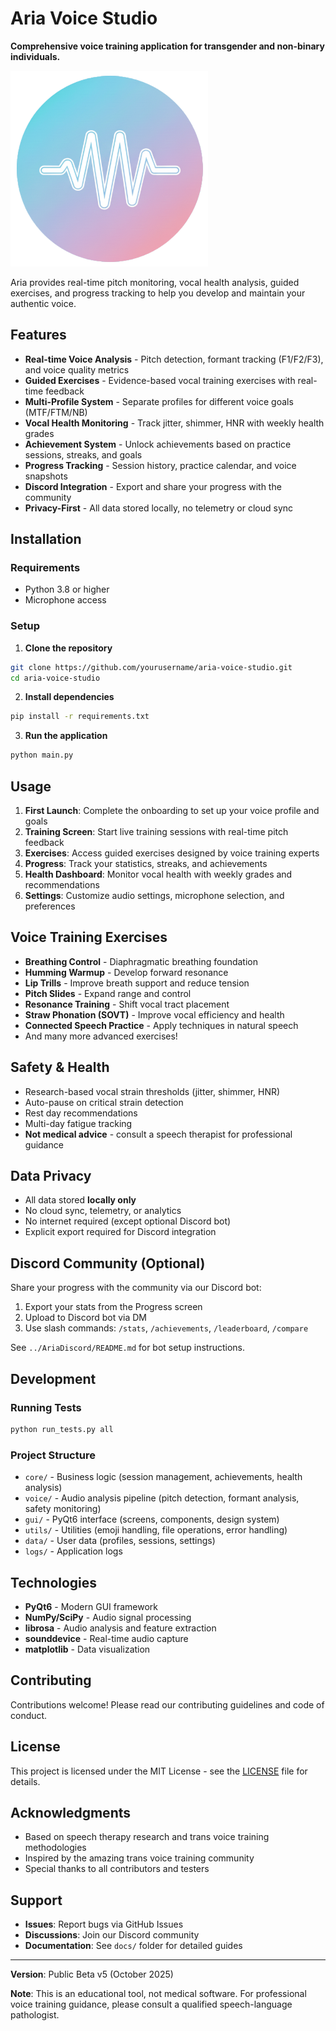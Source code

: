 # Aria Voice Studio

**Comprehensive voice training application for transgender and non-binary individuals.**

![Aria Voice Studio](assets/edited-photo.png)

Aria provides real-time pitch monitoring, vocal health analysis, guided exercises, and progress tracking to help you develop and maintain your authentic voice.

## Features

- **Real-time Voice Analysis** - Pitch detection, formant tracking (F1/F2/F3), and voice quality metrics
- **Guided Exercises** - Evidence-based vocal training exercises with real-time feedback
- **Multi-Profile System** - Separate profiles for different voice goals (MTF/FTM/NB)
- **Vocal Health Monitoring** - Track jitter, shimmer, HNR with weekly health grades
- **Achievement System** - Unlock achievements based on practice sessions, streaks, and goals
- **Progress Tracking** - Session history, practice calendar, and voice snapshots
- **Discord Integration** - Export and share your progress with the community
- **Privacy-First** - All data stored locally, no telemetry or cloud sync

## Installation

### Requirements
- Python 3.8 or higher
- Microphone access

### Setup

1. **Clone the repository**
```bash
git clone https://github.com/yourusername/aria-voice-studio.git
cd aria-voice-studio
```

2. **Install dependencies**
```bash
pip install -r requirements.txt
```

3. **Run the application**
```bash
python main.py
```

## Usage

1. **First Launch**: Complete the onboarding to set up your voice profile and goals
2. **Training Screen**: Start live training sessions with real-time pitch feedback
3. **Exercises**: Access guided exercises designed by voice training experts
4. **Progress**: Track your statistics, streaks, and achievements
5. **Health Dashboard**: Monitor vocal health with weekly grades and recommendations
6. **Settings**: Customize audio settings, microphone selection, and preferences

## Voice Training Exercises

- **Breathing Control** - Diaphragmatic breathing foundation
- **Humming Warmup** - Develop forward resonance
- **Lip Trills** - Improve breath support and reduce tension
- **Pitch Slides** - Expand range and control
- **Resonance Training** - Shift vocal tract placement
- **Straw Phonation (SOVT)** - Improve vocal efficiency and health
- **Connected Speech Practice** - Apply techniques in natural speech
- And many more advanced exercises!

## Safety & Health

- Research-based vocal strain thresholds (jitter, shimmer, HNR)
- Auto-pause on critical strain detection
- Rest day recommendations
- Multi-day fatigue tracking
- **Not medical advice** - consult a speech therapist for professional guidance

## Data Privacy

- All data stored **locally only**
- No cloud sync, telemetry, or analytics
- No internet required (except optional Discord bot)
- Explicit export required for Discord integration

## Discord Community (Optional)

Share your progress with the community via our Discord bot:
1. Export your stats from the Progress screen
2. Upload to Discord bot via DM
3. Use slash commands: `/stats`, `/achievements`, `/leaderboard`, `/compare`

See `../AriaDiscord/README.md` for bot setup instructions.

## Development

### Running Tests
```bash
python run_tests.py all
```

### Project Structure
- `core/` - Business logic (session management, achievements, health analysis)
- `voice/` - Audio analysis pipeline (pitch detection, formant analysis, safety monitoring)
- `gui/` - PyQt6 interface (screens, components, design system)
- `utils/` - Utilities (emoji handling, file operations, error handling)
- `data/` - User data (profiles, sessions, settings)
- `logs/` - Application logs

## Technologies

- **PyQt6** - Modern GUI framework
- **NumPy/SciPy** - Audio signal processing
- **librosa** - Audio analysis and feature extraction
- **sounddevice** - Real-time audio capture
- **matplotlib** - Data visualization

## Contributing

Contributions welcome! Please read our contributing guidelines and code of conduct.

## License

This project is licensed under the MIT License - see the [LICENSE](LICENSE) file for details.

## Acknowledgments

- Based on speech therapy research and trans voice training methodologies
- Inspired by the amazing trans voice training community
- Special thanks to all contributors and testers

## Support

- **Issues**: Report bugs via GitHub Issues
- **Discussions**: Join our Discord community
- **Documentation**: See `docs/` folder for detailed guides

---

**Version**: Public Beta v5 (October 2025)

**Note**: This is an educational tool, not medical software. For professional voice training guidance, please consult a qualified speech-language pathologist.
